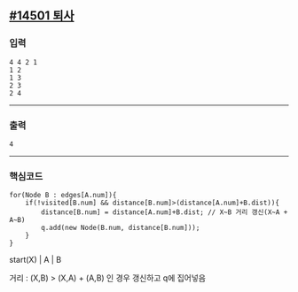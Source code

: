 [#14501 퇴사](https://www.acmicpc.net/problem/14501)
---

### 입력
```
4 4 2 1
1 2
1 3
2 3
2 4
```

---
### 출력
```
4
```

---
### 핵심코드
```
for(Node B : edges[A.num]){
    if(!visited[B.num] && distance[B.num]>(distance[A.num]+B.dist)){
        distance[B.num] = distance[A.num]+B.dist; // X~B 거리 갱신(X~A + A~B)
        q.add(new Node(B.num, distance[B.num]));
    }
}
```
start(X) | A | B

거리 : (X,B) > (X,A) + (A,B) 인 경우 갱신하고 q에 집어넣음